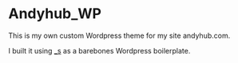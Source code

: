 Andyhub_WP
===========

This is my own custom Wordpress theme for my site andyhub.com.

I built it using [_s](http://underscores.me/) as a barebones Wordpress boilerplate.
